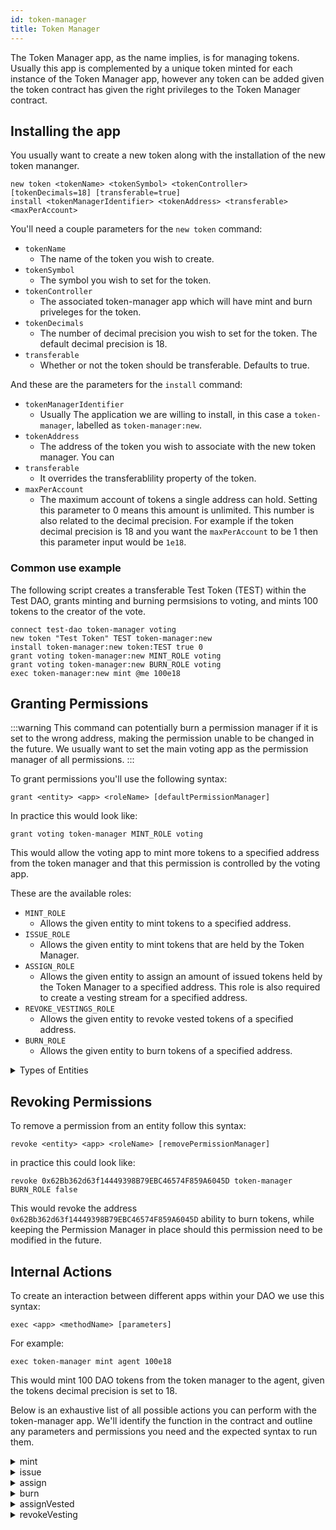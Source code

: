 ```yaml
---
id: token-manager
title: Token Manager
---
```


The Token Manager app, as the name implies, is for managing tokens. Usually this app is complemented by a unique token minted for each instance of the Token Manager app, however any token can be added given the token contract has given the right privileges to the Token Manager contract.

## Installing the app

You usually want to create a new token along with the installation of the new token mananger.

```
new token <tokenName> <tokenSymbol> <tokenController> [tokenDecimals=18] [transferable=true]
install <tokenManagerIdentifier> <tokenAddress> <transferable> <maxPerAccount>
```

You'll need a couple parameters for the `new token` command:

- `tokenName`
    - The name of the token you wish to create.
- `tokenSymbol`
    - The symbol you wish to set for the token. 
- `tokenController`
    - The associated token-manager app which will have mint and burn priveleges for the token.
- `tokenDecimals`
    - The number of decimal precision you wish to set for the token. The default decimal precision is 18.
- `transferable`
    - Whether or not the token should be transferable. Defaults to true.

And these are the parameters for the `install` command:
- `tokenManagerIdentifier`
    - Usually The application we are willing to install, in this case a `token-manager`, labelled as `token-manager:new`.
- `tokenAddress`
    - The address of the token you wish to associate with the new token manager. You can 
- `transferable`
    - It overrides the transferablility property of the token.
- `maxPerAccount`
    - The maximum account of tokens a single address can hold. Setting this parameter to 0 means this amount is unlimited. This number is also related to the decimal precision. For example if the token decimal precision is 18 and you want the `maxPerAccount` to be 1 then this parameter input would be `1e18`.

### Common use example

The following script creates a transferable Test Token (TEST) within the Test DAO, grants minting and burning permsisions to voting, and mints 100 tokens to the creator of the vote.

```
connect test-dao token-manager voting 
new token "Test Token" TEST token-manager:new
install token-manager:new token:TEST true 0
grant voting token-manager:new MINT_ROLE voting
grant voting token-manager:new BURN_ROLE voting
exec token-manager:new mint @me 100e18
```

## Granting Permissions

:::warning
This command can potentially burn a permission manager if it is set to the wrong address, making the permission unable to be changed in the future. We usually want to set the main voting app as the permission manager of all permissions.
:::

To grant permissions you'll use the following syntax:

```
grant <entity> <app> <roleName> [defaultPermissionManager]
```

In practice this would look like:

```
grant voting token-manager MINT_ROLE voting
```

This would allow the voting app to mint more tokens to a specified address from the token manager and that this permission is controlled by the voting app.

These are the available roles:
- `MINT_ROLE`
    - Allows the given entity to mint tokens to a specified address.
- `ISSUE_ROLE`
    - Allows the given entity to mint tokens that are held by the Token Manager.
- `ASSIGN_ROLE`
    - Allows the given entity to assign an amount of issued tokens held by the Token Manager to a specified address. This role is also required to create a vesting stream for a specified address.
- `REVOKE_VESTINGS_ROLE`
    - Allows the given entity to revoke vested tokens of a specified address.
- `BURN_ROLE`
    - Allows the given entity to burn tokens of a specified address.

<details>
<summary>Types of Entities</summary>

There are four eligible entities you can choose from: **App**, **Anyone**, **Token Holders**, **Specified Eth Address**.
- Anyone is expressed as `ANY_ENTITY` and can be any user visiting your DAO with a web wallet.
- Token Holders is expressed as token-manager and is affiliated with your token-managers token. Anyone holding the token-manager's token is inside of this entity.
- Specified Eth Address is expressed as the ETH address starting with `0x`, only this address will be the specified entity.
- App is the internal name of the internal Aragon App installed on your DAO, such as `voting`, `token-manager`, or `agent`.

</details>


## Revoking Permissions

To remove a permission from an entity follow this syntax:

```
revoke <entity> <app> <roleName> [removePermissionManager]
```

in practice this could look like:

```
revoke 0x62Bb362d63f14449398B79EBC46574F859A6045D token-manager BURN_ROLE false
```

This would revoke the address `0x62Bb362d63f14449398B79EBC46574F859A6045D` ability to burn tokens, while keeping the Permission Manager in place should this permission need to be modified in the future.

## Internal Actions

To create an interaction between different apps within your DAO we use this syntax:

```
exec <app> <methodName> [parameters]
```

For example: 

```
exec token-manager mint agent 100e18
```

This would mint 100 DAO tokens from the token manager to the agent, given the tokens decimal precision is set to 18.

Below is an exhaustive list of all possible actions you can perform with the token-manager app. We'll identify the function in the contract and outline any parameters and permissions you need and the expected syntax to run them.

<details>
<summary>mint</summary>

This function will mint more of the tokens that are associated with the token-manager app.

#### Parameters 

- `receiver` - The address of the entity that will receive the minted tokens. (address)
- `amount` - The amount of tokens you wish to mint. **Take note of the token's decimal precision**. (uint256)

#### Permissions 

The entity that wishes to mint more tokens will need the `MINT_ROLE` role.

#### Syntax

`exec token-manager mint <receiver> <amount>`
</details>

<details>
<summary>issue</summary>

This will mint a specified amount of tokens that will be held by the token-manager app.

#### Parameters 

- `amount` - The amount of tokens you wish to mint. **Take note of the token's decimal precision**. (uint256)

#### Permissions 

The entity that wishes to mint more tokens to the token-manager app will need the `ISSUE_ROLE` role.

#### Syntax 

`exec token-manager issue <amount>`
</details>
<details>
<summary>assign</summary> 

Sends a specified amount of the assoiacted token-manager tokens that are currently held by the token-manager to a specified address.

#### Parameters
- `receiver` - The address of the entity that will receive the assigned tokens. (address)
- `amount` - The amount of tokens you wish to assign. **Take note of the token's decimal precision**. (uint256)

#### Permissions

The entity that wishes to assign tokens to a specified address will require the `ASSIGN_ROLE` role.

#### Syntax
`exec token-manager assign <receiver> <amount>`
</details>

<details>
<summary>burn</summary>

This function will burn a specified amount of the associated token-manager tokens from a specified address.

#### Parameters

- `holder` - The address of the current token holder of which you would like to burn tokens from.
- `amount` - The amount of tokens you wish to burn. **Take note of the token's decimal precision**. (uint256)

#### Permissions

The entity that wishes to burn tokens must have the `BURN_ROLE` role.

#### Syntax

`exec token-manager burn <holder> <amount>`
</details>

<details>
<summary>assignVested</summary> 

Creates a revokable vesting schedule. Assigning tokens held by the token-manager to a specified address according to a specified vesting schedule. (NEEDS MORE INFO)

#### Parameters

- `receiver` - The address of the entity that will receive the vested tokens. (address)
- `amount` - The amount of tokens you wish to vest. **Take note of the token's decimal precision**. (uint256)
- `start` - (UNCLEAR FORMAT DATE IS COMPOSED HOW?)
- `cliff` - 
- `vested` - 
- `revokable` - Whether the vesting can be revoked by the token-manager. (boolean)

```
/**
    * @notice Assign `@tokenAmount(self.token(): address, _amount, false)` tokens to `_receiver` from the Token Manager's holdings with a `_revokable : 'revokable' : ''` vesting starting at `@formatDate(_start)`, cliff at `@formatDate(_cliff)` (first portion of tokens transferable), and completed vesting at `@formatDate(_vested)` (all tokens transferable)
    * @param _receiver The address receiving the tokens, cannot be Token Manager itself
    * @param _amount Number of tokens vested
    * @param _start Date the vesting calculations start
    * @param _cliff Date when the initial portion of tokens are transferable
    * @param _vested Date when all tokens are transferable
    * @param _revokable Whether the vesting can be revoked by the Token Manager
    */
    function assignVested(
        address _receiver,
        uint256 _amount,
        uint64 _start,
        uint64 _cliff,
        uint64 _vested,
        bool _revokable
    )
```

#### Permissions 

The entity wishing to assign a vesting schedule will need the `ASSIGN_ROLE` role.

#### Syntax 

`exec token-manager assignVested <receiver> <amount> <start> <cliff> <vested> <revokable>`
</details>
<details>
<summary>revokeVesting</summary>

Revoke the specified vesting from a specified token holder.

#### Parameters 

- `holder` - The address of the recipient of the vested tokens. (address)
- `vestingId` - The numerical identifier of the vesting schedule. (uint256)

#### Permissions 

The entity that wishes to revoke a vesting schedule will need the `REVOKE_VESTINGS_ROLE` role. 

#### Syntax 

`exec token-manager revokeVesting <holder> <vestingId>`

</details>

